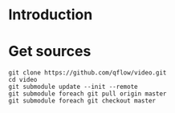 # Introduction
# Get sources
    git clone https://github.com/qflow/video.git
    cd video
    git submodule update --init --remote
    git submodule foreach git pull origin master
    git submodule foreach git checkout master

